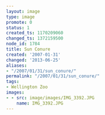 ```yaml
---
layout: image
type: image
promote: 0
status: 1
created_ts: 1170209060
changed_ts: 1372159500
node_id: 1784
title: Sun Conure
created: '2007-01-31'
changed: '2013-06-25'
aliases:
- "/2007/01/31/sun_conure/"
permalink: "/2007/01/31/sun_conure/"
tags:
- Wellington Zoo
images:
- - src: image/images/IMG_3392.JPG
    name: IMG_3392.JPG
---
```


